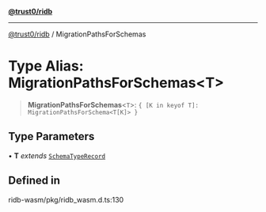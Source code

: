 [**@trust0/ridb**](../README.md)

***

[@trust0/ridb](../README.md) / MigrationPathsForSchemas

# Type Alias: MigrationPathsForSchemas\<T\>

> **MigrationPathsForSchemas**\<`T`\>: `{ [K in keyof T]: MigrationPathsForSchema<T[K]> }`

## Type Parameters

• **T** *extends* [`SchemaTypeRecord`](SchemaTypeRecord.md)

## Defined in

ridb-wasm/pkg/ridb\_wasm.d.ts:130
